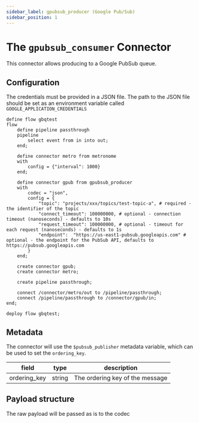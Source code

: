 ```yaml
---
sidebar_label: gpubsub_producer (Google Pub/Sub)
sidebar_position: 1
---
```


# The `gpubsub_consumer` Connector

This connector allows producing to a Google PubSub queue.

## Configuration

The credentials must be provided in a JSON file. The path to the JSON file should be set as an environment variable called `GOOGLE_APPLICATION_CREDENTIALS`

```tremor title="config.troy"
define flow gbqtest
flow
    define pipeline passthrough
    pipeline
        select event from in into out;
    end;

    define connector metro from metronome
    with
        config = {"interval": 1000}
    end;

    define connector gpub from gpubsub_producer
    with
        codec = "json",
        config = {
            "topic": "projects/xxx/topics/test-topic-a", # required - the identifier of the topic
            "connect_timeout": 100000000, # optional - connection timeout (nanoseconds) - defaults to 10s
            "request_timeout": 100000000, # optional - timeout for each request (nanoseconds) - defaults to 1s 
            "endpoint":  "https://us-east1-pubsub.googleapis.com" # optional - the endpoint for the PubSub API, defaults to https://pubsub.googleapis.com
        }
    end;

    create connector gpub;
    create connector metro;

    create pipeline passthrough;

    connect /connector/metro/out to /pipeline/passthrough;
    connect /pipeline/passthrough to /connector/gpub/in;
end;

deploy flow gbqtest;
```

## Metadata
The connector will use the `$pubsub_publisher` metadata variable, which can be used to set the `ordering_key`.

| field        | type                      | description                                                                                 |
|--------------|---------------------------|---------------------------------------------------------------------------------------------|
| ordering_key | string                    | The ordering key of the message                                                             |

## Payload structure
The raw payload will be passed as is to the codec